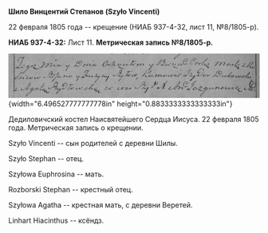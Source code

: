 **Шило Винцентий Степанов (Szyło Vincenti)**

22 февраля 1805 года -- крещение (НИАБ 937-4-32, лист 11, №8/1805-р).

**НИАБ 937-4-32:** Лист 11. **Метрическая запись №8/1805-р.**

![](./media/e1f150e3ce8980f36ddec03cd9934e9386bebe32.png){width="6.496527777777778in"
height="0.8833333333333333in"}

Дедиловичский костел Наисвятейшего Сердца Иисуса. 22 февраля 1805 года.
Метрическая запись о крещении.

Szyło Vincenti -- сын родителей с деревни Шилы.

Szyło Stephan -- отец.

Szyłowa Euphrosina -- мать.

Rozborski Stephan -- крестный отец.

Szyłowa Agatha -- крестная мать, с деревни Веретей.

Linhart Hiacinthus -- ксёндз.
